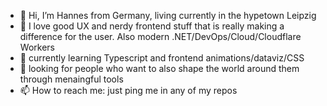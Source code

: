 - 👋 Hi, I’m Hannes from Germany, living currently in the hypetown Leipzig
- 👀 I love good UX and nerdy frontend stuff that is really making a difference for the user. Also modern .NET/DevOps/Cloud/Cloudflare Workers
- 🌱 currently learning Typescript and frontend animations/dataviz/CSS
- 💞️ looking for people who want to also shape the world around them through menaingful tools
- 📫 How to reach me: just ping me in any of my repos

<!---
hkochniss/hkochniss is a ✨ special ✨ repository because its `README.md` (this file) appears on your GitHub profile.
You can click the Preview link to take a look at your changes.
--->
